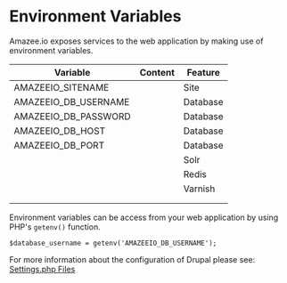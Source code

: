 # Environment Variables

Amazee.io exposes services to the web application by making use of environment variables.

| Variable   | Content  | Feature  |
|---|---|---|
| AMAZEEIO_SITENAME  |   | Site  |
| AMAZEEIO_DB_USERNAME |   |  Database |
| AMAZEEIO_DB_PASSWORD  |   |   Database|
| AMAZEEIO_DB_HOST  |   |   Database|
| AMAZEEIO_DB_PORT  |   |   Database|
|   |   |   Solr |
|   |   |   Redis |
|   |   |   Varnish |
|   |   |   |
|   |   |   |

Environment variables can be access from your web application by using PHP's `getenv()` function.
```
$database_username = getenv('AMAZEEIO_DB_USERNAME');
```
For more information about the configuration of Drupal please see: [Settings.php Files](drupal/settings_php_files)